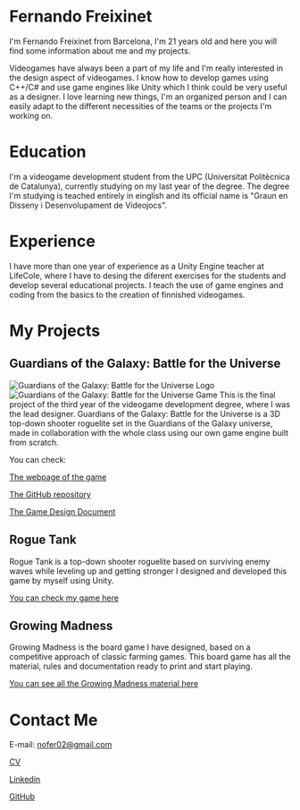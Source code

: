 # Fernando Freixinet
I'm Fernando Freixinet from Barcelona, I'm 21 years old and here you will find some information about me and my projects.

Videogames have always been a part of my life and I'm really interested in the design aspect of videogames.
I know how to develop games using C++/C# and use game engines like Unity which I think could be very useful as a designer.
I love learning new things, I'm an organized person and I can easily adapt to the different necessities of the teams or the projects I'm working on.

# Education
I'm a videogame development student from the UPC (Universitat Politècnica de Catalunya),
currently studying on my last year of the degree. 
The degree I'm studying is teached entirely in einglish and its official name is "Graun en Disseny i Desenvolupament de Videojocs".

# Experience
I have more than one year of experience as a Unity Engine teacher at LifeCole, where I have to desing the diferent exercises
for the students and develop several educational projects. I teach the use of game engines and coding from the basics to the creation of finnished videogames.

# My Projects
## Guardians of the Galaxy: Battle for the Universe
![Guardians of the Galaxy: Battle for the Universe Logo](rastabrandy02.github.io/docs/assets/gotg_title)
![Guardians of the Galaxy: Battle for the Universe Game](rastabrandy02.github.io/docs/assets/gotg)
This is the final project of the third year of the videogame development degree, where I was the lead designer. 
Guardians of the Galaxy: Battle for the Universe is a 3D top-down shooter roguelite set in the Guardians of the Galaxy universe,
made in collaboration with the whole class using our own game engine built from scratch.

You can check:

[The webpage of the game](https://pixelplaygroundgam.wixsite.com/pixelplayground/the-studio)

[The GitHub repository](https://github.com/rastabrandy02/Guardians_of_the_Galaxy_Battle_for_the_Universe)

[The Game Design Document](https://drive.google.com/file/d/1FHXnxEN5LNQL6NPZ3jDBR5BZy6xLFWRd/view?usp=sharing)

## Rogue Tank
Rogue Tank is a top-down shooter roguelite based on surviving enemy waves while leveling up and getting stronger 
I designed and developed this game by myself using Unity.

[You can check my game here](https://rastabrandy02.itch.io/rogue-tank)

## Growing Madness
Growing Madness is the board game I have designed, based on a competitive approach of classic farming games.
This board game has all the material, rules and documentation ready to print and start playing.

[You can see all the Growing Madness material here](https://drive.google.com/drive/folders/1fc6CwOr-I5MDVTDa4zxrZPjk5qLMA_9M?usp=drive_link)

# Contact Me

E-mail: nofer02@gmail.com

[CV](https://drive.google.com/file/d/1AUYLbDF1QRkkeKZr3jgqcudwg48fmR_2/view?usp=sharing)

[Linkedin](https://www.linkedin.com/in/fernando-freixinet-677847279/)

[GitHub](https://github.com/rastabrandy02)
